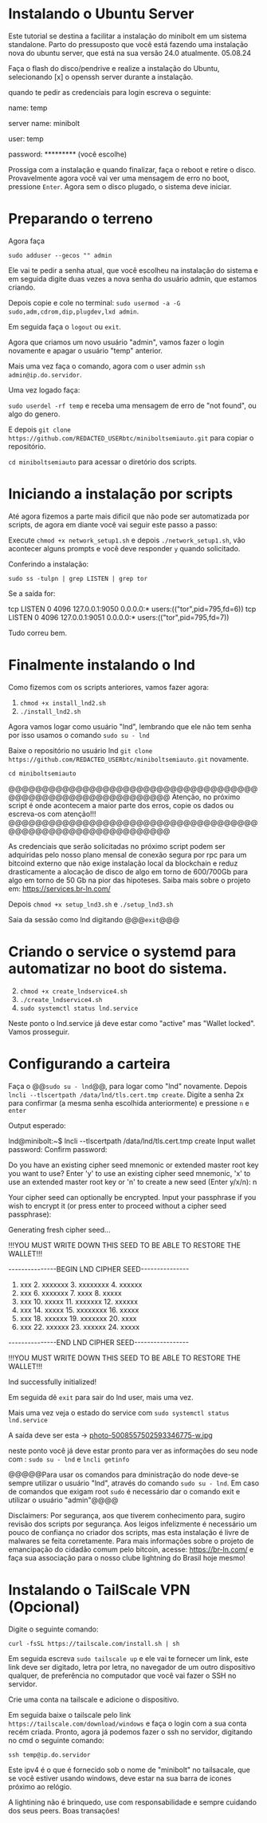 # Instalando o Ubuntu Server
Este tutorial se destina a facilitar a instalação do minibolt em um sistema standalone. Parto do pressuposto que você está fazendo uma instalação nova do ubuntu server, que está na sua versão 24.0 atualmente. 05.08.24

Faça o flash do disco/pendrive e realize a instalação do Ubuntu, selecionando [x] o openssh server durante a instalação.

quando te pedir as credenciais para login escreva o seguinte:

name: temp

server name: minibolt

user: temp

password: ********* (você escolhe)

Prossiga com a instalação e quando finalizar, faça o reboot e retire o disco. Provavelmente agora você vai ver uma mensagem de erro no boot, pressione `Enter`.
Agora sem o disco plugado, o sistema deve iniciar.

# Preparando o terreno

Agora faça 

`sudo adduser --gecos "" admin`

Ele vai te pedir a senha atual, que você escolheu na instalação do sistema e em seguida digite duas vezes a nova senha do usuário admin, que estamos criando. 

Depois copie e cole no terminal:
`sudo usermod -a -G sudo,adm,cdrom,dip,plugdev,lxd admin`. 

Em seguida faça o `logout` ou `exit`.

Agora que criamos um novo usuário "admin", vamos fazer o login novamente e apagar o usuário "temp" anterior.

Mais uma vez faça o comando, agora com o user admin `ssh admin@ip.do.servidor`.

Uma vez logado faça: 

`sudo userdel -rf temp` e receba uma mensagem de erro de "not found", ou algo do genero.

E depois `git clone https://github.com/REDACTED_USERbtc/miniboltsemiauto.git` para copiar o repositório.

`cd miniboltsemiauto` para acessar o diretório dos scripts.

# Iniciando a instalação por scripts

Até agora fizemos a parte mais dificil que não pode ser automatizada por scripts, de agora em diante você vai seguir este passo a passo:

Execute `chmod +x network_setup1.sh` e depois `./network_setup1.sh`, vão acontecer alguns prompts e você deve responder `y` quando solicitado. 

Conferindo a instalação:

`sudo ss -tulpn | grep LISTEN | grep tor`

Se a saída for:

tcp     LISTEN 0    4096     127.0.0.1:9050   0.0.0.0:*    users:(("tor",pid=795,fd=6))
tcp     LISTEN 0    4096     127.0.0.1:9051   0.0.0.0:*    users:(("tor",pid=795,fd=7))

Tudo correu bem.

# Finalmente instalando o lnd

Como fizemos com os scripts anteriores, vamos fazer agora:

1. `chmod +x install_lnd2.sh`
2. `./install_lnd2.sh`

Agora vamos logar como usuário "lnd", lembrando que ele não tem senha por isso usamos o comando `sudo su - lnd`

Baixe o repositório no usuário lnd `git clone https://github.com/REDACTED_USERbtc/miniboltsemiauto.git` novamente.

`cd miniboltsemiauto`

@@@@@@@@@@@@@@@@@@@@@@@@@@@@@@@@@@@@@@@@@@@@@@@@@@@@@@@@@@@@@
Atenção, no próximo script é onde acontecem a maior parte
dos erros, copie os dados ou escreva-os com atenção!!!
@@@@@@@@@@@@@@@@@@@@@@@@@@@@@@@@@@@@@@@@@@@@@@@@@@@@@@@@@@@@@

As credenciais que serão solicitadas no próximo script podem ser adquiridas pelo nosso plano mensal de conexão segura por rpc para um bitcoind externo que não exige instalação local da blockchain e reduz drasticamente a alocação de disco de algo em torno de 600/700Gb para algo em torno de 50 Gb na pior das hipoteses. Saiba mais sobre o projeto em: https://services.br-ln.com/

Depois `chmod +x setup_lnd3.sh` e `./setup_lnd3.sh`

Saia da sessão como lnd digitando @@@`exit`@@@

# Criando o service o systemd para automatizar no boot do sistema.

2. `chmod +x create_lndservice4.sh`
3. `./create_lndservice4.sh`
4. `sudo systemctl status lnd.service`

Neste ponto o lnd.service já deve estar como "active" mas "Wallet locked". Vamos prosseguir.

# Configurando a carteira

Faça o @@`sudo su - lnd`@@, para logar como "lnd" novamente.
Depois `lncli --tlscertpath /data/lnd/tls.cert.tmp create`.
Digite a senha 2x para confirmar (a mesma senha escolhida anteriormente) e pressione `n` e `enter`


Output esperado:

lnd@minibolt:~$ lncli --tlscertpath /data/lnd/tls.cert.tmp create
Input wallet password:
Confirm password:

Do you have an existing cipher seed mnemonic or extended master root key you want to use?
Enter 'y' to use an existing cipher seed mnemonic, 'x' to use an extended master root key
or 'n' to create a new seed (Enter y/x/n): n

Your cipher seed can optionally be encrypted.
Input your passphrase if you wish to encrypt it (or press enter to proceed without a cipher seed passphrase):

Generating fresh cipher seed...

!!!YOU MUST WRITE DOWN THIS SEED TO BE ABLE TO RESTORE THE WALLET!!!

---------------BEGIN LND CIPHER SEED---------------

 1. xxx     2. xxxxxxx   3. xxxxxxxx   4. xxxxxx
 5. xxx      6. xxxxxxx   7. xxxx       8. xxxxx
 9. xxx      10. xxxxx     11. xxxxxxx    12. xxxxxx
13. xxx      14. xxxxx    15. xxxxxxxx   16. xxxxx
17. xxx      18. xxxxxx  19. xxxxxxx    20. xxxx
21. xxx     22. xxxxxx    23. xxxxxx    24. xxxxx

---------------END LND CIPHER SEED-----------------

!!!YOU MUST WRITE DOWN THIS SEED TO BE ABLE TO RESTORE THE WALLET!!!

lnd successfully initialized!

Em seguida dê `exit` para sair do lnd user, mais uma vez.

Mais uma vez veja o estado do service com `sudo systemctl status lnd.service`

A saída deve ser esta -> [photo-5008557502593346775-w.jpg](https://postimg.cc/zbpWqHP9)

neste ponto você já deve estar pronto para ver as informações do seu node com : `sudo su - lnd` e `lncli getinfo`

@@@@@Para usar os comandos para dministração do node deve-se sempre utilizar o usuário "lnd", através do comando `sudo su - lnd`. Em caso de comandos que exigam root `sudo` é necessário dar o comando exit e utilizar o usuário "admin"@@@@

Disclaimers:
Por segurança, aos que tiverem conhecimento para, sugiro revisão dos scripts por segurança. Aos leigos infelizmente é necessário um pouco de confiança no criador dos scripts, mas esta instalação é livre de malwares se feita corretamente. Para mais informações sobre o projeto de emancipação do cidadão comum pelo bitcoin, acesse: https://br-ln.com/ e faça sua associação para o nosso clube lightning do Brasil hoje mesmo!

# Instalando o TailScale VPN (Opcional)

Digite o seguinte comando:

`curl -fsSL https://tailscale.com/install.sh | sh`

Em seguida escreva `sudo tailscale up` e ele vai te fornecer um link, este link deve ser digitado, letra por letra, no navegador de um outro dispositivo qualquer, de preferência no computador que você vai fazer o SSH no servidor. 

Crie uma conta na tailscale e adicione o dispositivo.

Em seguida baixe o tailscale pelo link `https://tailscale.com/download/windows` e faça o login com a sua conta recém criada.
Pronto, agora já podemos fazer o ssh no servidor, digitando no cmd o seguinte comando:

`ssh temp@ip.do.servidor`

Este ipv4 é o que é fornecido sob o nome de "minibolt" no tailsacale, que se você estiver usando windows, deve estar na sua barra de icones próximo ao relógio.

A lightining não é brinquedo, use com responsabilidade e sempre cuidando dos seus peers.
Boas transações!
